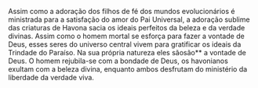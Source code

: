 ﻿Assim como a adoração dos filhos de fé dos mundos evolucionários é ministrada para a satisfação do amor do Pai Universal, a adoração sublime das criaturas de Havona sacia os ideais perfeitos da beleza e da verdade divinas. Assim como o homem mortal se esforça para fazer a vontade de Deus, esses seres do universo central vivem para gratificar os ideais da Trindade do Paraíso. Na sua própria natureza eles sãosão** a vontade de Deus. O homem rejubila-se com a bondade de Deus, os havonianos exultam com a beleza divina, enquanto ambos desfrutam do ministério da liberdade da verdade viva.